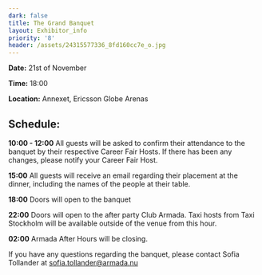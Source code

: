 ```yaml
---
dark: false
title: The Grand Banquet
layout: Exhibitor_info
priority: '8'
header: /assets/24315577336_8fd160cc7e_o.jpg
---
```

**Date:** 21st of November

**Time:** 18:00

**Location:** Annexet, Ericsson Globe Arenas

## Schedule:

**10:00 - 12:00** All guests will be asked to confirm their attendance to the banquet by their respective Career Fair Hosts. If there has been any changes, please notify your Career Fair Host.

**15:00** All guests will receive an email regarding their placement at the dinner, including the names of the people at their table.

**18:00** Doors will open to the banquet

**22:00** Doors will open to the after party Club Armada. Taxi hosts from Taxi Stockholm will be available outside of the venue from this hour.

**02:00** Armada After Hours will be closing.

If you have any questions regarding the banquet, please contact Sofia Tollander at sofia.tollander@armada.nu

